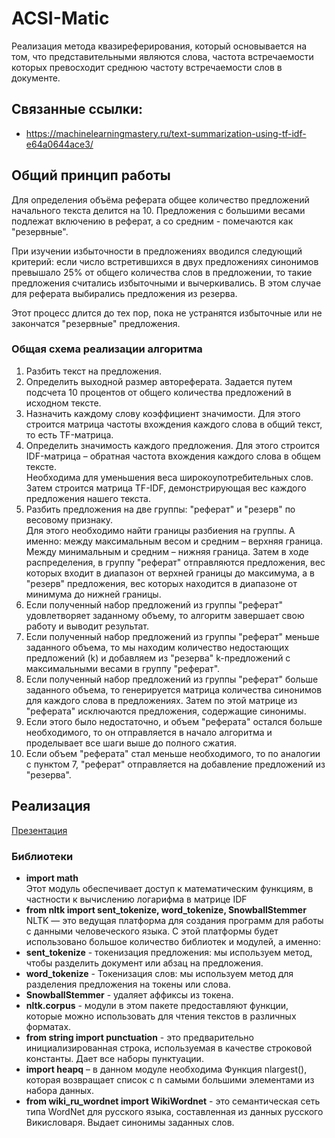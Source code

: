 # ACSI-Matic
Реализация метода квазиреферирования, который основывается на том, что представительными являются слова, частота встречаемости которых превосходит среднюю частоту встречаемости слов в документе. 

## Связанные ссылки:
- https://machinelearningmastery.ru/text-summarization-using-tf-idf-e64a0644ace3/

## Общий принцип работы
Для определения объёма реферата общее количество предложений начального текста делится на 10. 
Предложения с большими весами подлежат включению в реферат, а со средним - помечаются как "резервные". 

При изучении избыточности в предложениях вводился следующий критерий: если число встретившихся в двух предложениях синонимов превышало 25% от общего количества слов в предложении, то такие предложения считались избыточными и вычеркивались. В этом случае для реферата выбирались предложения из резерва. 

Этот процесс длится до тех пор, пока не устранятся избыточные или не закончатся "резервные" предложения. 

### Общая схема реализации алгоритма
1.	Разбить текст на предложения. 
2.	Определить выходной размер автореферата. Задается путем подсчета 10 процентов от общего количества предложений в исходном тексте.
3.	Назначить каждому слову коэффициент значимости. Для этого строится матрица частоты вхождения каждого слова в общий текст, то есть TF-матрица.
4.	Определить значимость каждого предложения. Для этого строится IDF-матрица – обратная частота вхождения каждого слова в общем тексте. </br>
Необходима для уменьшения веса широкоупотребительных слов. Затем строится матрица TF-IDF, демонстрирующая вес каждого предложения нашего текста.
6.	Разбить предложения на две группы: "реферат" и "резерв" по весовому признаку. </br>
Для этого необходимо найти границы разбиения на группы. А именно: между максимальным весом и средним – верхняя граница. Между минимальным и средним – нижняя граница. Затем в ходе распределения, в группу "реферат" отправляются предложения, вес которых входит в диапазон от верхней границы до максимума, а в "резерв" предложения, вес которых находится в диапазоне от минимума до нижней границы.
8.	Если полученный набор предложений из группы "реферат" удовлетворяет заданному объему, то алгоритм завершает свою работу и выводит результат.
9.	Если полученный набор предложений из группы "реферат" меньше заданного объема, то мы находим количество недостающих предложений (k) и добавляем из "резерва" k-предложений с максимальными весами в группу "реферат".
10.	Если полученный набор предложений из группы "реферат" больше заданного объема, то генерируется матрица количества синонимов для каждого слова в предложениях. Затем по этой матрице из "реферата" исключаются предложения, содержащие синонимы.
11.	Если этого было недостаточно, и объем "реферата" остался больше необходимого, то он отправляется в начало алгоритма и проделывает все шаги выше до полного сжатия.
12.	Если объем "реферата" стал меньше необходимого, то по аналогии с пунктом 7, "реферат" отправляется на добавление предложений из "резерва".

## Реализация
[Презентация](https://github.com/dariRusAG/ACSI-Matic/raw/master/Презентация/Метод%20ACSI.pptx)

### Библиотеки
- **import math** </br>
Этот модуль обеспечивает доступ к математическим функциям, в частности к вычислению логарифма в матрице IDF
- **from nltk import sent_tokenize, word_tokenize, SnowballStemmer** </br>
NLTK — это ведущая платформа для создания программ для работы с данными человеческого языка.  С этой платформы будет использовано большое количество библиотек и модулей, а именно:
- **sent_tokenize** - токенизация предложения: мы используем метод, чтобы разделить документ или абзац на предложения.
- **word_tokenize** - Токенизация слов: мы используем метод для разделения предложения на токены или слова.
- **SnowballStemmer** - удаляет аффиксы из токена.
- **nltk.corpus** - модули в этом пакете предоставляют функции, которые можно использовать для чтения текстов в различных форматах. 
- **from string import punctuation** - это предварительно инициализированная строка, используемая в качестве строковой константы. Дает все наборы пунктуации.
- **import heapq** – в данном модуле необходима Функция nlargest(), которая возвращает список с n самыми большими элементами из набора данных.
- **from wiki_ru_wordnet import WikiWordnet** - это семантическая сеть типа WordNet для русского языка, составленная из данных русского Викисловаря. Выдает синонимы заданных слов.


